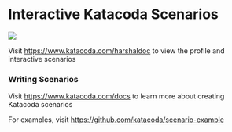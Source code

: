# Interactive Katacoda Scenarios

[![](http://shields.katacoda.com/katacoda/harshaldoc/count.svg)](https://www.katacoda.com/harshaldoc "Get your profile on Katacoda.com")

Visit https://www.katacoda.com/harshaldoc to view the profile and interactive scenarios

### Writing Scenarios
Visit https://www.katacoda.com/docs to learn more about creating Katacoda scenarios

For examples, visit https://github.com/katacoda/scenario-example
